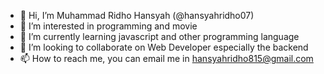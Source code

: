 - 👋 Hi, I’m Muhammad Ridho Hansyah (@hansyahridho07)
- 👀 I’m interested in programming and movie
- 🌱 I’m currently learning javascript and other programming language
- 💞️ I’m looking to collaborate on Web Developer especially the backend
- 📫 How to reach me, you can email me in hansyahridho815@gmail.com

<!---
hansyahridho07/hansyahridho07 is a ✨ special ✨ repository because its `README.md` (this file) appears on your GitHub profile.
You can click the Preview link to take a look at your changes.
--->
